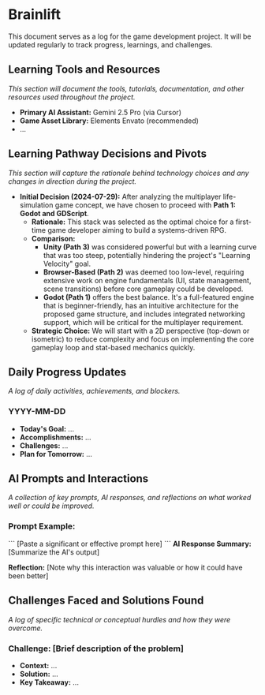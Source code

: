 # Brainlift

This document serves as a log for the game development project. It will be updated regularly to track progress, learnings, and challenges.

## Learning Tools and Resources
*This section will document the tools, tutorials, documentation, and other resources used throughout the project.*

- **Primary AI Assistant:** Gemini 2.5 Pro (via Cursor)
- **Game Asset Library:** Elements Envato (recommended)
- ...

## Learning Pathway Decisions and Pivots
*This section will capture the rationale behind technology choices and any changes in direction during the project.*

- **Initial Decision (2024-07-29):** After analyzing the multiplayer life-simulation game concept, we have chosen to proceed with **Path 1: Godot and GDScript**.
    - **Rationale:** This stack was selected as the optimal choice for a first-time game developer aiming to build a systems-driven RPG.
    - **Comparison:**
        - **Unity (Path 3)** was considered powerful but with a learning curve that was too steep, potentially hindering the project's "Learning Velocity" goal.
        - **Browser-Based (Path 2)** was deemed too low-level, requiring extensive work on engine fundamentals (UI, state management, scene transitions) before core gameplay could be developed.
        - **Godot (Path 1)** offers the best balance. It's a full-featured engine that is beginner-friendly, has an intuitive architecture for the proposed game structure, and includes integrated networking support, which will be critical for the multiplayer requirement.
    - **Strategic Choice:** We will start with a 2D perspective (top-down or isometric) to reduce complexity and focus on implementing the core gameplay loop and stat-based mechanics quickly.

## Daily Progress Updates
*A log of daily activities, achievements, and blockers.*

### YYYY-MM-DD
- **Today's Goal:** ...
- **Accomplishments:** ...
- **Challenges:** ...
- **Plan for Tomorrow:** ...

## AI Prompts and Interactions
*A collection of key prompts, AI responses, and reflections on what worked well or could be improved.*

### Prompt Example:
\`\`\`
[Paste a significant or effective prompt here]
\`\`\`
**AI Response Summary:**
[Summarize the AI's output]

**Reflection:**
[Note why this interaction was valuable or how it could have been better]

## Challenges Faced and Solutions Found
*A log of specific technical or conceptual hurdles and how they were overcome.*

### Challenge: [Brief description of the problem]
- **Context:** ...
- **Solution:** ...
- **Key Takeaway:** ...